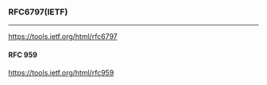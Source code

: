 ### RFC6797(IETF)
---

https://tools.ietf.org/html/rfc6797

#### RFC 959
https://tools.ietf.org/html/rfc959


```
```

```
```

```
```

